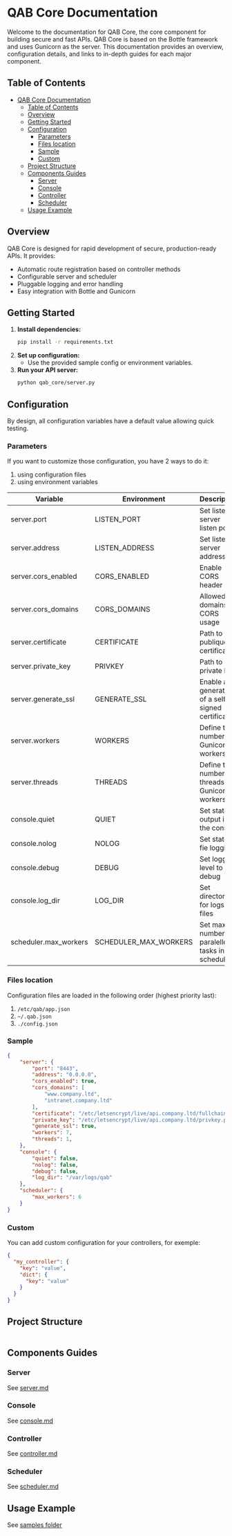 # QAB Core Documentation

Welcome to the documentation for QAB Core, the core component for building secure and fast APIs. QAB Core is based on the Bottle framework and uses Gunicorn as the server. This documentation provides an overview, configuration details, and links to in-depth guides for each major component.

## Table of Contents

- [QAB Core Documentation](#qab-core-documentation)
  - [Table of Contents](#table-of-contents)
  - [Overview](#overview)
  - [Getting Started](#getting-started)
  - [Configuration](#configuration)
    - [Parameters](#parameters)
    - [Files location](#files-location)
    - [Sample](#sample)
    - [Custom](#custom)
  - [Project Structure](#project-structure)
  - [Components Guides](#components-guides)
    - [Server](#server)
    - [Console](#console)
    - [Controller](#controller)
    - [Scheduler](#scheduler)
  - [Usage Example](#usage-example)

## Overview

QAB Core is designed for rapid development of secure, production-ready APIs. It provides:
- Automatic route registration based on controller methods
- Configurable server and scheduler
- Pluggable logging and error handling
- Easy integration with Bottle and Gunicorn

## Getting Started

1. **Install dependencies:**
   ```sh
   pip install -r requirements.txt
   ```
2. **Set up configuration:**
   - Use the provided sample config or environment variables.
3. **Run your API server:**
   ```sh
   python qab_core/server.py
   ```

## Configuration

By design, all configuration variables have a default value allowing quick testing.

### Parameters

If you want to customize those configuration, you have 2 ways to do it:

1) using configuration files
2) using environment variables

| Variable | Environment | Description | Default |
| - | - | - | - |
| server.port | LISTEN_PORT | Set listen server listen port | `8443` |
| server.address | LISTEN_ADDRESS | Set listen server address | `0.0.0.0` |
| server.cors_enabled | CORS_ENABLED | Enable CORS header | `False` |
| server.cors_domains | CORS_DOMAINS | Allowed domains for CORS usage | `*` (shouldn't be used in production)|
| server.certificate | CERTIFICATE | Path to SSL publique certificate | `certs/fullchain.pem` |
| server.private_key | PRIVKEY | Path to SSL private key | `certs/privkey.pem` |
| server.generate_ssl | GENERATE_SSL | Enable auto generation of a self-signed certificate | `False` |
| server.workers | WORKERS | Define the number of Gunicorn workers | Core count - 1 |
| server.threads | THREADS | Define the number of threads per Gunicorn workers | Core count - 1 |
| console.quiet | QUIET | Set state of output in the console | `False` |
| console.nolog | NOLOG | Set state of fie logging | `False` |
| console.debug | DEBUG | Set loggin level to debug | `False` |
| console.log_dir | LOG_DIR | Set directory for logs files | `logs/` |
| scheduler.max_workers | SCHEDULER_MAX_WORKERS | Set max number of paralelle tasks in the scheduler | `10` |

### Files location

Configuration files are loaded in the following order (highest priority last):
1. `/etc/qab/app.json`
2. `~/.qab.json`
3. `./config.json`

### Sample

```json
{
    "server": {
        "port": "8443",
        "address": "0.0.0.0",
        "cors_enabled": true,
        "cors_domains": [
            "www.company.ltd",
            "intranet.company.ltd"
        ],
        "certificate": "/etc/letsencrypt/live/api.company.ltd/fullchain.pem",
        "private_key": "/etc/letsencrypt/live/api.company.ltd/privkey.pem",
        "generate_ssl": true,
        "workers": 7,
        "threads": 1,
    },
    "console": {
        "quiet": false,
        "nolog": false,
        "debug": false,
        "log_dir": "/var/logs/qab"
    },
    "scheduler": {
        "max_workers": 6
    }
}
```

### Custom

You can add custom configuration for your controllers, for exemple:

```json
{
  "my_controller": {
    "key": "value",
    "dict": {
      "key": "value"
    }
  }
}
```

## Project Structure

```
```

## Components Guides

### Server

See [server.md](./server.md)

### Console

See [console.md](./console.md)

### Controller

See [controller.md](./controller.md)

### Scheduler

See [scheduler.md](./scheduler.md)

## Usage Example

See [samples folder](/samples)
